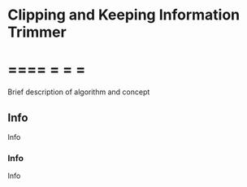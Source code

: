 # Clipping and Keeping Information Trimmer
# ====         =       =           =

Brief description of algorithm and concept

## Info

Info

### Info
Info